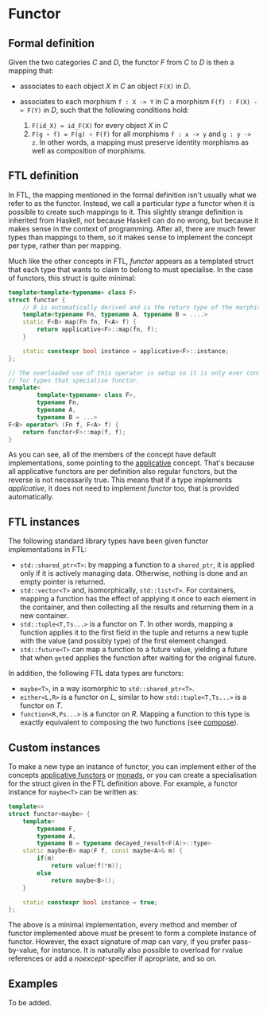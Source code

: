 Functor
=======

Formal definition
-----------------
Given the two categories _C_ and _D_, the functor _F_ from _C_ to _D_ is then a mapping that:

* associates to each object _X_ in _C_ an object `F(X)` in _D_.
* associates to each morphism `f : X -> Y` in _C_ a morphism `F(f) : F(X) -> F(Y)` in _D_, such that the following conditions hold:
  
  1. `F(id_X) = id_F(X)` for every object _X_ in _C_
  2. `F(g ∘ f) = F(g) ∘ F(f)` for all morphisms `f : x -> y` and `g : y -> z`.
In other words, a mapping must preserve identity morphisms as well as composition of morphisms.

FTL definition
--------------
In FTL, the mapping mentioned in the formal definition isn't usually what we refer to as the functor. Instead, we call a particular _type_ a functor when it is possible to create such mappings to it. This slightly strange definition is inherited from Haskell, not because Haskell can do no wrong, but because it makes sense in the context of programming. After all, there are much fewer types than mappings to them, so it makes sense to implement the concept per type, rather than per mapping.

Much like the other concepts in FTL, _functor_ appears as a templated struct that each type that wants to claim to belong to must specialise. In the case of functors, this struct is quite minimal:
```cpp
template<template<typename> class F>
struct functor {
    // B is automatically derived and is the return type of the morphism Fn
    template<typename Fn, typename A, typename B = ....>
    static F<B> map(Fn fn, F<A> f) {
        return applicative<F>::map(fn, f);
    }

    static constexpr bool instance = applicative<F>::instance;
};

// The overloaded use of this operator is setup so it is only ever considered
// for types that specialise functor.
template<
        template<typename> class F>,
        typename Fn,
        typename A,
        typename B = ...>
F<B> operator% (Fn f, F<A> f) {
    return functor<F>::map(f, f);
}
```
As you can see, all of the members of the concept have default implementations, some pointing to the [applicative](Applicative.md) concept. That's because all applicative functors are per definition also regular functors, but the reverse is not necessarily true. This means that if a type implements _applicative_, it does not need to implement _functor_ too, that is provided automatically.

FTL instances
-------------
The following standard library types have been given functor implementations in FTL:
* `std::shared_ptr<T>`: by mapping a function to a `shared_ptr`, it is applied only if it is actively managing data. Otherwise, nothing is done and an empty pointer is returned.
* `std::vector<T>` and, isomorphically, `std::list<T>`. For containers, mapping a function has the effect of applying it once to each element in the container, and then collecting all the results and returning them in a new container.
* `std::tuple<T,Ts...>` is a functor on _T_. In other words, mapping a function applies it to the first field in the tuple and returns a new tuple with the value (and possibly type) of the first element changed.
* `std::future<T>` can map a function to a future value, yielding a future that when `get`ed applies the function after waiting for the original future.

In addition, the following FTL data types are functors:
* `maybe<T>`, in a way isomorphic to `std::shared_ptr<T>`.
* `either<L,R>` is a functor on _L_, similar to how `std::tuple<T,Ts...>` is a functor on _T_.
* `function<R,Ps...>` is a functor on _R_. Mapping a function to this type is exactly equivalent to composing the two functions (see [compose](functional.h.md#compose)).

Custom instances
----------------
To make a new type an instance of functor, you can implement either of the concepts [applicative functors](Applicative.md) or [monads](Monad.md), or you can create a specialisation for the struct given in the FTL definition above. For example, a functor instance for `maybe<T>` can be written as:
```cpp
template<>
struct functor<maybe> {
    template<
        typename F,
        typename A,
        typename B = typename decayed_result<F(A)>::type>
    static maybe<B> map(F f, const maybe<A>& m) {
        if(m)
            return value(f(*m));
        else
            return maybe<B>();
    }

    static constexpr bool instance = true;
};
```
The above is a minimal implementation, every method and member of functor implemented above _must_ be present to form a complete instance of functor. However, the exact signature of _map_ can vary, if you prefer pass-by-value, for instance. It is naturally also possible to overload for rvalue references or add a _noexcept_-specifier if apropriate, and so on.

Examples
--------
To be added.
